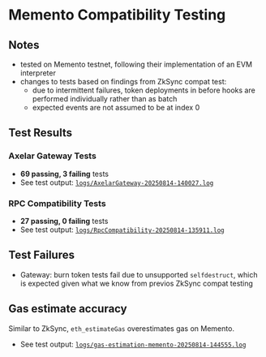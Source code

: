 # Memento Compatibility Testing

## Notes

-   tested on Memento testnet, following their implementation of an EVM interpreter
-   changes to tests based on findings from ZkSync compat test:
    -   due to intermittent failures, token deployments in before hooks are performed individually rather than as batch
    -   expected events are not assumed to be at index 0

## Test Results

### Axelar Gateway Tests

-   **69 passing, 3 failing** tests
-   See test output: [`logs/AxelarGateway-20250814-140027.log`](logs/AxelarGateway-20250814-140027.log)

### RPC Compatibility Tests

-   **27 passing, 0 failing** tests
-   See test output: [`logs/RpcCompatibility-20250814-135911.log`](logs/RpcCompatibility-20250814-135911.log)

## Test Failures

-   Gateway: burn token tests fail due to unsupported `selfdestruct`, which is expected given what we know from previos ZkSync compat testing

## Gas estimate accuracy

Similar to ZkSync, `eth_estimateGas` overestimates gas on Memento.

-   See test output: [`logs/gas-estimation-memento-20250814-144555.log`](logs/gas-estimation-memento-20250814-144555.log)
